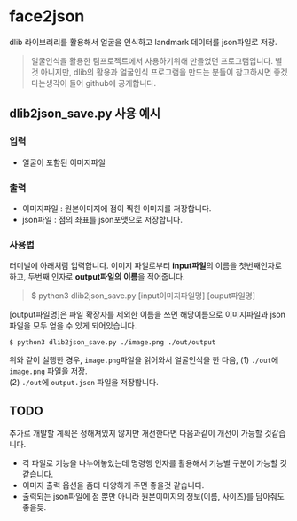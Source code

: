 # face2json
dlib 라이브러리를 활용해서 얼굴을 인식하고 landmark 데이터를 json파일로 저장.

> 얼굴인식을 활용한 팀프로젝트에서 사용하기위해 만들었던 프로그램입니다.
> 별 것 아니지만, dlib의 활용과 얼굴인식 프로그램을 만드는 분들이 참고하시면 좋겠다는생각이 들어 github에 공개합니다.


## **dlib2json_save.py** 사용 예시

### 입력
- 얼굴이 포함된 이미지파일

### 출력
- 이미지파일 : 원본이미지에 점이 찍힌 이미지를 저장합니다.
- json파일 :  점의 좌표를 json포맷으로 저장합니다.

### 사용법
터미널에 아래처럼 입력합니다. 이미지 파일로부터 **input파일**의 이름을 첫번째인자로 하고, 두번째 인자로 **output파일의 이름**을 적어줍니다.

> $ python3 dlib2json_save.py \[input이미지파일명\]  \[ouput파일명\]

\[output파일명\]은 파일 확장자를 제외한 이름을 쓰면 해당이름으로 이미지파일과 json파일을 모두 얻을 수 있게 되어있습니다.


`$ python3 dlib2json_save.py ./image.png ./out/output`

위와 같이 실행한 경우, `image.png`파일을 읽어와서 얼굴인식을 한 다음, 
(1) `./out`에 `image.png` 파일을 저장.   
(2) `./out`에 `output.json` 파일을 저장합니다.  

## TODO
추가로 개발할 계획은 정해져있지 않지만 개선한다면 다음과같이 개선이 가능할 것같습니다.
- 각 파일로 기능을 나누어놓았는데 명령행 인자를 활용해서 기능별 구분이 가능할 것 같습니다.
- 이미지 출력 옵션을 좀더 다양하게 주면 좋을것 같습니다.
- 출력되는 json파일에 점 뿐만 아니라 원본이미지의 정보(이름, 사이즈)를 담아줘도 좋을듯.
